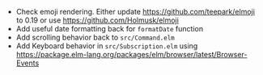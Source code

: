 - Check emoji rendering. Either update https://github.com/teepark/elmoji to 0.19 or use https://github.com/Holmusk/elmoji
- Add useful date formatting back for `formatDate` function
- Add scrolling behavior back to `src/Command.elm`
- Add Keyboard behavior in  `src/Subscription.elm` using https://package.elm-lang.org/packages/elm/browser/latest/Browser-Events
